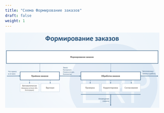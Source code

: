 ```yaml
---
title: "Схема Формирование заказов"
draft: false
weight: 1
---
```



![2020-09-04_1420](2020-09-04_1420.png)